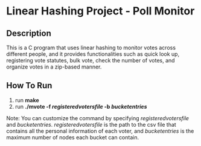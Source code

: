 # Linear Hashing Project - Poll Monitor

## Description 
This is a C program that uses linear hashing to monitor votes across different people, and it provides functionalities such as quick look up, registering vote statutes, bulk vote, check the number of votes, and organize votes in a zip-based manner. 


## How To Run 
1. run **make**
2. run **./mvote -f *registeredvotersfile* -b *bucketentries***

Note: You can customize the command by specifying *registeredvotersfile* and *bucketentries*. *registeredvotersfile* is the path to the csv file that contains all the personal information of each voter, and *bucketentries* is the maximum number of nodes each bucket can contain.  

